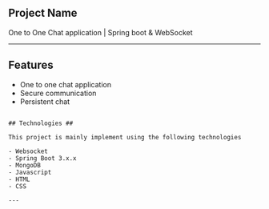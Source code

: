## Project Name ##

One to One Chat application | Spring boot & WebSocket 

---

## Features ##

- One to one chat application
- Secure communication
- Persistent chat

```

## Technologies ##

This project is mainly implement using the following technologies

- Websocket
- Spring Boot 3.x.x
- MongoDB
- Javascript
- HTML
- CSS

---
